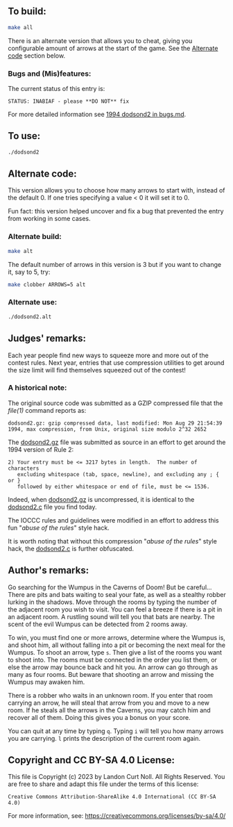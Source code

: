 ## To build:

```sh
make all
```


There is an alternate version that allows you to cheat, giving you configurable
amount of arrows at the start of the game. See the [Alternate
code](#alternate-code) section below.


### Bugs and (Mis)features:

The current status of this entry is:

```
STATUS: INABIAF - please **DO NOT** fix
```

For more detailed information see [1994 dodsond2 in bugs.md](/bugs.md#1994-dodsond2).


## To use:

```sh
./dodsond2
```


## Alternate code:

This version allows you to choose how many arrows to start with, instead of the
default 0. If one tries specifying a value < 0 it will set it to 0.

Fun fact: this version helped uncover and fix a bug that prevented the entry
from working in some cases.


### Alternate build:

```sh
make alt
```

The default number of arrows in this version is 3 but if you want to change it,
say to 5, try:

```sh
make clobber ARROWS=5 alt
```


### Alternate use:

```sh
./dodsond2.alt
```


## Judges' remarks:

Each year people find new ways to squeeze more and more out of the
contest rules.  Next year, entries that use compression utilities
to get around the size limit will find themselves squeezed out of
the contest!


### A historical note:

The original source code was submitted as a GZIP compressed file
that the _file(1)_ command reports as:

```
dodsond2.gz: gzip compressed data, last modified: Mon Aug 29 21:54:39 1994, max compression, from Unix, original size modulo 2^32 2652
```

The [dodsond2.gz](dodsond2.gz) file was submitted as source
in an effort to get around the 1994 version of Rule 2:

```
2) Your entry must be <= 3217 bytes in length.  The number of characters
   excluding whitespace (tab, space, newline), and excluding any ; { or }
   followed by either whitespace or end of file, must be <= 1536.
```

Indeed, when [dodsond2.gz](dodsond2.gz) is uncompressed, it is identical
to the [dodsond2.c](dodsond2.c) file you find today.

The IOCCC rules and guidelines were modified in an effort to address
this fun "_abuse of the rules_" style hack.

It is worth noting that without this compression "_abuse of the rules_"
style hack, the [dodsond2.c](dodsond2.c) is further obfuscated.


## Author's remarks:

Go searching for the Wumpus in the Caverns of Doom!  But be careful...
There are pits and bats waiting to seal your fate, as well as a
stealthy robber lurking in the shadows.  Move through the rooms by
typing the number of the adjacent room you wish to visit.  You can
feel a breeze if there is a pit in an adjacent room.  A rustling sound
will tell you that bats are nearby.  The scent of the evil Wumpus can
be detected from 2 rooms away.

To win, you must find one or more arrows, determine where the Wumpus
is, and shoot him, all without falling into a pit or becoming the
next meal for the Wumpus.  To shoot an arrow, type `s`.  Then give a
list of the rooms you want to shoot into.  The rooms must be
connected in the order you list them, or else the arrow may bounce
back and hit you.  An arrow can go through as many as four rooms.
But beware that shooting an arrow and missing the Wumpus may
awaken him.

There is a robber who waits in an unknown room. If you enter
that room carrying an arrow, he will steal that arrow from you
and move to a new room.  If he steals all the arrows in the
Caverns, you may catch him and recover all of them.  Doing this
gives you a bonus on your score.

You can quit at any time by typing `q`.  Typing `i` will tell
you how many arrows you are carrying.  `l` prints the description
of the current room again.


## Copyright and CC BY-SA 4.0 License:

This file is Copyright (c) 2023 by Landon Curt Noll.  All Rights Reserved.
You are free to share and adapt this file under the terms of this license:

    Creative Commons Attribution-ShareAlike 4.0 International (CC BY-SA 4.0)

For more information, see: https://creativecommons.org/licenses/by-sa/4.0/
